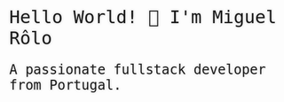 <h1
  style='
    font: 2rem Inconsolata, monospace;
    text-shadow: 0 0 5px #C8C8C8;'
>
Hello World! 👋 I'm Miguel Rôlo
</h1>
<p
style='
    font: 1.5rem Inconsolata, monospace;
    text-shadow: 0 0 5px #C8C8C8;'
>
A passionate fullstack developer from Portugal.
</p>